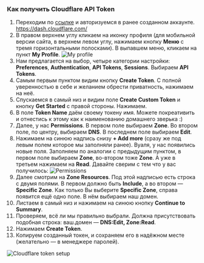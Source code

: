 ### Как получить Cloudflare API Token
1. Переходим по [ссылке](https://dash.cloudflare.com/) и авторизуемся в ранее созданном аккаунте. https://dash.cloudflare.com/
2. В правом верхнем углу кликаем на иконку профиля (для мобильной версии сайта, в верхнем левом углу, нажимаем кнопку **Меню** с тремя горизонтальными полосками). В выпавшем меню, кликаем на пункт **My Profile**.
![My profile](resource:assets/images/pics/myprofile.png)
3. Нам предлагается на выбор, четыре категории настройки: **Preferences**, **Authentication**, **API Tokens**, **Sessions**. Выбираем **API Tokens**.
4. Самым первым пунктом видим кнопку **Create Token**. С полной уверенностью в себе и желанием обрести приватность, нажимаем на неё.
5. Спускаемся в самый низ и видим поле **Create Custom Token** и кнопку **Get Started** с правой стороны. Нажимаем.
6. В поле **Token Name** даём своему токену имя. Можете покреативить и отнестись к этому как к наименованию домашнего зверька :)
7. Далее, у нас **Permissions**. В первом поле выбираем **Zone**. Во втором поле, по центру, выбираем **DNS**. В последнем поле выбираем **Edit**.
8. Нажимаем на синюю надпись снизу **+ Add more** (сразу же под левым полем которое мы заполняли ранее). Вуаля, у нас появились новые поля. Заполняем по аналогии с предыдущим пунктом, в первом поле выбираем **Zone**, во-втором тоже **Zone**. А уже в третьем нажимаем на **Read**. Давайте сверим с тем что у вас получилось:
![Permissions](resource:assets/images/pics/permissions.png)
8. Далее смотрим на **Zone Resources**. Под этой надписью есть строка с двумя полями. В первом должно быть **Include**, а во втором — **Specific Zone**. Как только Вы выберите **Specific Zone**, справа появится ещё одно поле. В нём выбираем наш домен.
9. Листаем в самый низ и нажимаем на синюю кнопку **Continue to Summary**.
10. Проверяем, всё ли мы правильно выбрали. Должна присутствовать подобная строка: ваш.домен — **DNS:Edit, Zone:Read**.
11. Нажимаем **Create Token**.
12. Копируем созданный токен, и сохраняем его в надёжном месте (желательно — в менеджере паролей).

![Cloudflare token setup](resource:assets/images/gifs/CloudFlare.gif)
